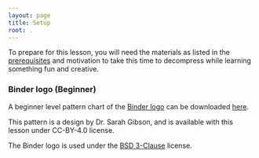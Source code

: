```yaml
---
layout: page
title: Setup
root: .
---
```


To prepare for this lesson, you will need the materials as listed in the [prerequisites](./01-prerequisities) and motivation to take this time to decompress while learning something fun and creative.

### Binder logo (Beginner)

A beginner level pattern chart of the [Binder logo](https://mybinder.org) can be downloaded [here](files/Beginner-Pattern-Chart_Binder-logo.pdf).

This pattern is a design by Dr. Sarah Gibson, and is available with this lesson under CC-BY-4.0 license.

The Binder logo is used under the [BSD 3-Clause](https://github.com/jupyterhub/binderhub/blob/master/LICENSE) license.
